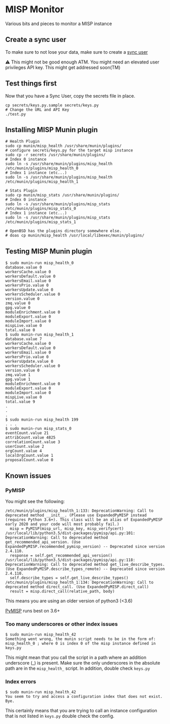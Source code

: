 # MISP Monitor

Various bits and pieces to monitor a MISP instance

## Create a sync user

To make sure to not lose your data, make sure to create a [sync user](https://www.circl.lu/doc/misp/GLOSSARY.html#sync-user)

:warning: This might not be good enough ATM. You might need an elevated user privileges API key. This might get addressed soon(TM)

## Test things first

Now that you have a Sync User, copy the secrets file in place.

```
cp secrets/keys.py.sample secrets/keys.py
# Change the URL and API Key
./test.py
```

## Installing MISP Munin plugin

```
# Health Plugin
sudo cp munin/misp_health /usr/share/munin/plugins/
# configure secrets/keys.py for the target misp instance
sudo cp -r secrets /usr/share/munin/plugins/
# Index 0 instance
sudo ln -s /usr/share/munin/plugins/misp_health /etc/munin/plugins/misp_health_0
# Index 1 instance (etc...)
sudo ln -s /usr/share/munin/plugins/misp_health /etc/munin/plugins/misp_health_1

# Stats Plugin
sudo cp munin/misp_stats /usr/share/munin/plugins/
# Index 0 instance
sudo ln -s /usr/share/munin/plugins/misp_stats /etc/munin/plugins/misp_stats_0
# Index 1 instance (etc...)
sudo ln -s /usr/share/munin/plugins/misp_stats /etc/munin/plugins/misp_stats_1

# OpenBSD has the plugins directory somewhere else.
# doas cp munin/misp_health /usr/local/libexec/munin/plugins/
```

## Testing MISP Munin plugin

```
$ sudo munin-run misp_health_0
database.value 0
workersCache.value 0
workersDefault.value 0
workersEmail.value 0
workersPrio.value 0
workersUpdate.value 0
workersScheduler.value 0
version.value 0
zmq.value 0
gpg.value 0
moduleEnrichment.value 0
moduleExport.value 0
moduleImport.value 0
mispLive.value 0
total.value 0
$ sudo munin-run misp_health_1
database.value 7
workersCache.value 0
workersDefault.value 0
workersEmail.value 0
workersPrio.value 0
workersUpdate.value 0
workersScheduler.value 0
version.value 0
zmq.value 1
gpg.value 1
moduleEnrichment.value 0
moduleExport.value 0
moduleImport.value 0
mispLive.value 0
total.value 9
.
.
.
$ sudo munin-run misp_health 199
. . .
$ sudo munin-run misp_stats_0
eventCount.value 21
attribCount.value 4825
correlationCount.value 3
userCount.value 2
orgCount.value 4
localOrgCount.value 1
proposalCount.value 0
```

## Known issues

### PyMISP

You might see the following:

```
/etc/munin/plugins/misp_health_1:133: DeprecationWarning: Call to deprecated method __init__. (Please use ExpandedPyMISP instead (requires Python 3.6+). This class will be an alias of ExpandedPyMISP early 2020 and your code will most probably fail.)
  misp = PyMISP(misp_url, misp_key, misp_verifycert)
/usr/local/lib/python3.5/dist-packages/pymisp/api.py:101: DeprecationWarning: Call to deprecated method get_recommended_api_version. (Use ExpandedPyMISP.recommended_pymisp_version) -- Deprecated since version 2.4.110.
  response = self.get_recommended_api_version()
/usr/local/lib/python3.5/dist-packages/pymisp/api.py:118: DeprecationWarning: Call to deprecated method get_live_describe_types. (Use ExpandedPyMISP.describe_types_remote) -- Deprecated since version 2.4.110.
  self.describe_types = self.get_live_describe_types()
/etc/munin/plugins/misp_health_1:134: DeprecationWarning: Call to deprecated method direct_call. (Use ExpandedPyMISP.direct_call)
  result = misp.direct_call(relative_path, body)
```


This means you are using an older version of python3 (<3.6)

[PyMISP](https://github.com/MISP/PyMISP) runs best on 3.6+

### Too many underscores or other index issues

```
$ sudo munin-run misp_health_42
Something went wrong, the munin script needs to be in the form of: misp_health_0 ; where 0 is index 0 of the misp instance defined in keys.py
```

This might mean that you call the script in a path where an addition underscore (_) is present.
Make sure the only underscores in the absolute path are in the `misp_health_` script.
In addition, double check `keys.py`

### Index errors

```
$ sudo munin-run misp_health_42
You seem to try and access a configuration index that does not exist. Bye.
```

This certainly means that you are trying to call an instance configuration that is not listed in `keys.py` double check the config.



